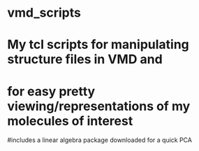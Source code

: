 # vmd_scripts
# My tcl scripts for manipulating structure files in VMD and 
# for easy pretty viewing/representations of my molecules of interest

#includes a linear algebra package downloaded for a quick PCA
